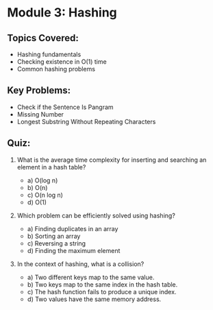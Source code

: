 # Module 3: Hashing

## Topics Covered:
- Hashing fundamentals
- Checking existence in O(1) time
- Common hashing problems

## Key Problems:
- Check if the Sentence Is Pangram
- Missing Number
- Longest Substring Without Repeating Characters

## Quiz:

1. What is the average time complexity for inserting and searching an element in a hash table?
   - a) O(log n)
   - b) O(n)
   - c) O(n log n)
   - d) O(1)

2. Which problem can be efficiently solved using hashing?
   - a) Finding duplicates in an array
   - b) Sorting an array
   - c) Reversing a string
   - d) Finding the maximum element

3. In the context of hashing, what is a collision?
   - a) Two different keys map to the same value.
   - b) Two keys map to the same index in the hash table.
   - c) The hash function fails to produce a unique index.
   - d) Two values have the same memory address.
